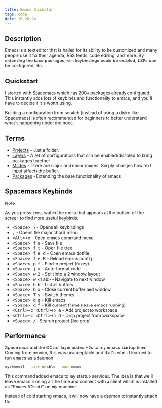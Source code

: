 ```yaml
---
title: Emacs Quickstart
tags: code
date: 10-26-24
---
```


## Description

Emacs is a text editor that is hailed for its ability to be customized and many
people use it for their agenda, RSS feeds, code editing, and more. By extending
the base packages, vim keybindings could be enabled, LSPs can be configured, etc.

## Quickstart

I started with [Spacemacs](https://www.spacemacs.org/) which has 200+ packages
already configured. This instantly adds lots of keybinds and functionality to
emacs, and you'll have to decide if it's worth using.

Building a configuration from scratch (instead of using a distro like Spacemacs)
is often recommended for beginners to better understand what's happening
under the hood.

<!-- TODO: Insert image -->

## Terms

- [Projects](https://www.gnu.org/software/emacs/manual/html_node/emacs/Projects.html) - Just a folder.
- [Layers](https://www.spacemacs.org/doc/LAYERS.html) - A set of configurations that can be enabled/disabled to bring packages together
- [Modes](https://www.gnu.org/software/emacs/manual/html_node/emacs/Modes.html) - There are major and minor modes. Simply changes how text input affects the buffer.
- [Packages](https://www.gnu.org/software/emacs/manual/html_node/emacs/Packages.html) - Extending the base functionality of emacs

## Spacemacs Keybinds

>[!note]
>As you press keys, watch the menu that appears at the bottom of the screen to find more useful keybinds.

- <kbd>\<Space\> ?</kbd> - Opens all keybindings
- <kbd>,</kbd> - Opens the major chord menu
- <kbd>\<Alt\>+x</kbd> - Open emacs command menu
- <kbd>\<Space\> f s</kbd> - Save file
- <kbd>\<Space\> f t</kbd> - Open file tree
- <kbd>\<Space\> f e d</kbd> - Open emacs dotfile
- <kbd>\<Space\> f e R</kbd> - Reload emacs config
- <kbd>\<Space\> p f</kbd> - Find in project (fuzzy)
- <kbd>\<Space\> j =</kbd> - Auto-format code
- <kbd>\<Space\> w 2</kbd> - Split into a 2 window layout
- <kbd>\<Space\> w \<Tab\></kbd> - Navigate to next window
- <kbd>\<Space\> b b</kbd> - List all buffers
- <kbd>\<Space\> b x</kbd> - Close current buffer and window
- <kbd>\<Space\> T s</kbd> - Switch themes
- <kbd>\<Space\> q q</kbd> - Kill emacs
- <kbd>\<Space\> q f</kbd> - Kill current frame (leave emacs running)
- <kbd>\<Ctrl\>+c \<Ctrl\>+p a</kbd> - Add project to workspace
- <kbd>\<Ctrl\>+c \<Ctrl\>+p d</kbd> - Drop project from workspace
- <kbd>\<Space\> /</kbd> - Search project (live grep)

## Performance

Spacemacs and the OCaml layer added ~3s to my emacs startup time. Coming from
neovim, this was unacceptable and that's when I learned to run emacs as a daemon.

```bash
systemctl --user enable --now emacs
```

This command added emacs to my startup services. The idea is that we'll leave
emacs running all the time and connect with a client which is installed
as "Emacs (Client)" on my machine.

Instead of cold starting emacs, it will now have a daemon to instantly attach to.